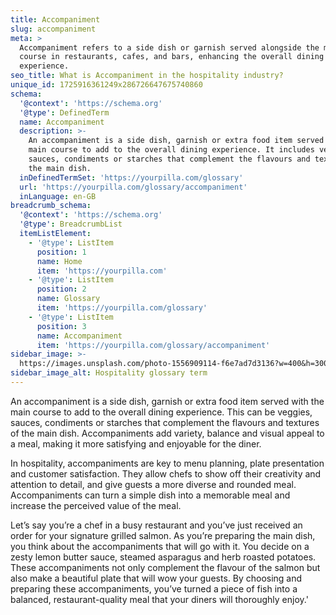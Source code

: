 ```yaml
---
title: Accompaniment
slug: accompaniment
meta: >
  Accompaniment refers to a side dish or garnish served alongside the main
  course in restaurants, cafes, and bars, enhancing the overall dining
  experience.
seo_title: What is Accompaniment in the hospitality industry?
unique_id: 1725916361249x286726647675740860
schema:
  '@context': 'https://schema.org'
  '@type': DefinedTerm
  name: Accompaniment
  description: >-
    An accompaniment is a side dish, garnish or extra food item served with the
    main course to add to the overall dining experience. It includes veggies,
    sauces, condiments or starches that complement the flavours and textures of
    the main dish.
  inDefinedTermSet: 'https://yourpilla.com/glossary'
  url: 'https://yourpilla.com/glossary/accompaniment'
  inLanguage: en-GB
breadcrumb_schema:
  '@context': 'https://schema.org'
  '@type': BreadcrumbList
  itemListElement:
    - '@type': ListItem
      position: 1
      name: Home
      item: 'https://yourpilla.com'
    - '@type': ListItem
      position: 2
      name: Glossary
      item: 'https://yourpilla.com/glossary'
    - '@type': ListItem
      position: 3
      name: Accompaniment
      item: 'https://yourpilla.com/glossary/accompaniment'
sidebar_image: >-
  https://images.unsplash.com/photo-1556909114-f6e7ad7d3136?w=400&h=300&fit=crop&auto=format
sidebar_image_alt: Hospitality glossary term
---
```

An accompaniment is a side dish, garnish or extra food item served with the main course to add to the overall dining experience. This can be veggies, sauces, condiments or starches that complement the flavours and textures of the main dish. Accompaniments add variety, balance and visual appeal to a meal, making it more satisfying and enjoyable for the diner.

In hospitality, accompaniments are key to menu planning, plate presentation and customer satisfaction. They allow chefs to show off their creativity and attention to detail, and give guests a more diverse and rounded meal. Accompaniments can turn a simple dish into a memorable meal and increase the perceived value of the meal.

Let’s say you’re a chef in a busy restaurant and you’ve just received an order for your signature grilled salmon. As you’re preparing the main dish, you think about the accompaniments that will go with it. You decide on a zesty lemon butter sauce, steamed asparagus and herb roasted potatoes. These accompaniments not only complement the flavour of the salmon but also make a beautiful plate that will wow your guests. By choosing and preparing these accompaniments, you’ve turned a piece of fish into a balanced, restaurant-quality meal that your diners will thoroughly enjoy.'
